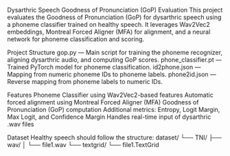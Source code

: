 Dysarthric Speech Goodness of Pronunciation (GoP) Evaluation
This project evaluates the Goodness of Pronunciation (GoP) for dysarthric speech using a phoneme classifier trained on healthy speech. It leverages Wav2Vec2 embeddings, Montreal Forced Aligner (MFA) for alignment, and a neural network for phoneme classification and scoring.

Project Structure
gop.py — Main script for training the phoneme recognizer, aligning dysarthric audio, and computing GoP scores.
phone_classifier.pt — Trained PyTorch model for phoneme classification.
id2phone.json — Mapping from numeric phoneme IDs to phoneme labels.
phone2id.json — Reverse mapping from phoneme labels to numeric IDs.

Features
Phoneme Classifier using Wav2Vec2-based features
Automatic forced alignment using Montreal Forced Aligner (MFA)
Goodness of Pronunciation (GoP) computation
Additional metrics: Entropy, Logit Margin, Max Logit, and Confidence Margin
Handles real-time input of dysarthric .wav files

Dataset
Healthy speech should follow the structure:
dataset/
└── TNI/
    ├── wav/
    │   └── file1.wav
    └── textgrid/
        └── file1.TextGrid
